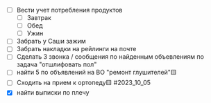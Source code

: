 - [ ] Вести учет потребления продуктов
	- [ ] Завтрак
	- [ ] Обед
	- [ ] Ужин
- [ ] Забрать у Саши зажим
- [ ] Забрать накладки на рейлинги на почте
- [ ] Сделать 3 звонка / сообщения по найденным объевлениям по задача "отшлифовать пол"
- [ ] найти 5 по объявлений на ВО "ремонт глушителей"🟨 
- [ ] Сходить на прием к ортопеду🟨 #2023_10_05 
- [x] найти выписки по плечу